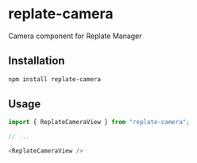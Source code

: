# replate-camera

Camera component for Replate Manager

## Installation

```sh
npm install replate-camera
```

## Usage

```js
import { ReplateCameraView } from "replate-camera";

// ...

<ReplateCameraView />
```
